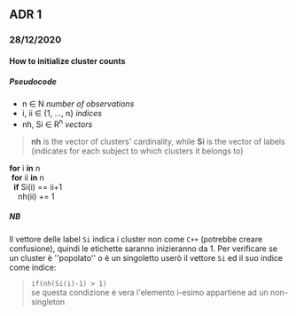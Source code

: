 ## ADR 1

### 28/12/2020

#### How to initialize cluster counts

<!--- qui devo metterci immagine -->

##### Pseudocode

- n &in; N *number of observations*
- i, ii &in; {1, ..., n} *indices*
- nh, Si &in; R<sup>n</sup> *vectors*

> **nh** is the vector of clusters' cardinality, while **Si** is the vector of labels (indicates for each subject to which clusters it belongs to)

**for** i **in** n  
&nbsp;**for** ii **in** n  
&nbsp;&nbsp;**if** Si(i) == ii+1  
&nbsp;&nbsp;&nbsp; nh(ii) += 1

##### NB

Il vettore delle label `Si` indica i cluster non come `C++` (potrebbe creare confusione), quindi le etichette saranno inizieranno da 1. 
Per verificare se un cluster è ''popolato'' o è un singoletto userò il vettore `Si` ed il suo indice come indice:

> `if(nh(Si(i)-1) > 1)`  
> se questa condizione è vera l'elemento i-esimo appartiene ad un non-singleton